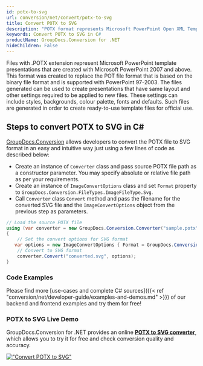 ```yaml
---
id: potx-to-svg
url: conversion/net/convert/potx-to-svg
title: Convert POTX to SVG
description: "POTX format represents Microsoft PowerPoint Open XML Template with .potx extension. Learn how to convert POTX to SVG file programmatically in C# language using GroupDocs.Conversion for .NET library."
keywords: Convert POTX to SVG in C#
productName: GroupDocs.Conversion for .NET
hideChildren: False
---
```


Files with .POTX extension represent Microsoft PowerPoint template presentations that are created with Microsoft PowerPoint 2007 and above. This format was created to replace the POT file format that is based on the binary file format and is supported with PowerPoint 97-2003. The files generated can be used to create presentations that have same layout and other settings required to be applied to new files. These settings can include styles, backgrounds, colour palette, fonts and defaults. Such files are generated in order to create ready-to-use template files for official use.

## Steps to convert POTX to SVG in C#

[GroupDocs.Conversion](https://products.groupdocs.com/conversion/net) allows developers to convert the POTX file to SVG format in an easy and intuitive way just using a few lines of code as described below:

* Create an instance of `Converter` class and pass source POTX file path as a constructor parameter. You may specify absolute or relative file path as per your requirements. 
* Create an instance of `ImageConvertOptions` class and set `Format` property to `GroupDocs.Conversion.FileTypes.ImageFileType.Svg`.
* Call `Converter` class `Convert` method and pass the filename for the converted SVG file and the `ImageConvertOptions` object from the previous step as parameters.

```csharp
// Load the source POTX file
using (var converter = new GroupDocs.Conversion.Converter("sample.potx"))
{
    // Set the convert options for SVG format
   var options = new ImageConvertOptions { Format = GroupDocs.Conversion.FileTypes.ImageFileType.Svg };
    // Convert to SVG format
    converter.Convert("converted.svg", options);
}
```

### Code Examples

Please find more [use-cases and complete C# sources]({{< ref "conversion/net/developer-guide/examples-and-demos.md" >}}) of our backend and frontend examples and try them for free!

### POTX to SVG Live Demo

GroupDocs.Conversion for .NET provides an online [**POTX to SVG converter**](https://products.groupdocs.app/conversion/potx-to-svg), which allows you to try it for free and check conversion quality and accuracy.

[!["Convert POTX to SVG"](conversion/net/images/convert-to-svg/convert-potx-to-svg.png)](https://products.groupdocs.app/conversion/potx-to-svg)